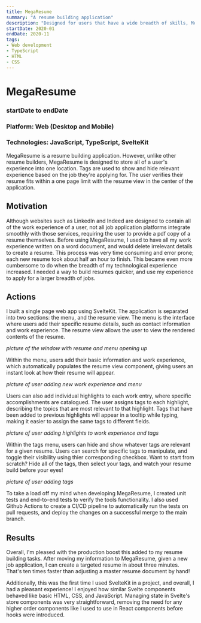 ```yaml
---
title: MegaResume
summary: "A resume building application"
description: "Designed for users that have a wide breadth of skills, MegaResume allows users to quickly create resumes by filtering experience based on tags."
startDate: 2020-01
endDate: 2020-11
tags:
- Web development
- TypeScript
- HTML
- CSS
---
```


# MegaResume
### startDate to endDate
### Platform: Web (Desktop and Mobile)
### Technologies: JavaScript, TypeScript, SvelteKit 

MegaResume is a resume building application. However, unlike other resume builders, MegaResume is designed to store all of a user's experience into one location. Tags are used to show and hide relevant experience based on the job they're applying for. The user verifies their resume fits within a one page limit with the resume view in the center of the application.

## Motivation

Although websites such as LinkedIn and Indeed are designed to contain all of the work experience of a user, not all job application platforms integrate smoothly with those services, requiring the user to provide a pdf copy of a resume themselves. Before using MegaResume, I used to have all my work experience written on a word document, and would delete irrelevant details to create a resume. This process was very time consuming and error prone; each new resume took about half an hour to finish. This became even more cumbersome to do when the breadth of my technological experience increased. I needed a way to build resumes quicker, and use my experience to apply for a larger breadth of jobs.

## Actions

I built a single page web app using SvelteKit. The application is separated into two sections: the menu, and the resume view. The menu is the interface where users add their specific resume details, such as contact information and work experience. The resume view allows the user to view the rendered contents of the resume.

*picture of the window with resume and menu opening up*

Within the menu, users add their basic information and work experience, which automatically populates the resume view component, giving users an instant look at how their resume will appear.

*picture of user adding new work experience and menu*

Users can also add individual highlights to each work entry, where specific accomplishments are catalogued. The user assigns tags to each highlight, describing the topics that are most relevant to that highlight. Tags that have been added to previous highlights will appear in a tooltip while typing, making it easier to assign the same tags to different fields.

*picture of user adding highlights to work experience and tags*

Within the tags menu, users can hide and show whatever tags are relevant for a given resume. Users can search for specific tags to manipulate, and toggle their visibility using thier corresponding checkbox. Want to start from scratch? Hide all of the tags, then select your tags, and watch your resume build before your eyes!

*picture of user adding tags*

To take a load off my mind when developing MegaResume, I created unit tests and end-to-end tests to verify the tools functionality. I also used Github Actions to create a CI/CD pipeline to automatically run the tests on pull requests, and deploy the changes on a successful merge to the main branch.

## Results

Overall, I'm pleased with the production boost this added to my resume building tasks. After moving my information to MegaResume, given a new job application, I can create a targeted resume in about three minutes. That's ten times faster than adjusting a master resume document by hand!

Additionally, this was the first time I used SvelteKit in a project, and overall, I had a pleasant experience! I enjoyed how similar Svelte components behaved like basic HTML, CSS, and JavaScript. Managing state in Svelte's store components was very straightforward, removing the need for any higher order components like I used to use in React components before hooks were introduced.

